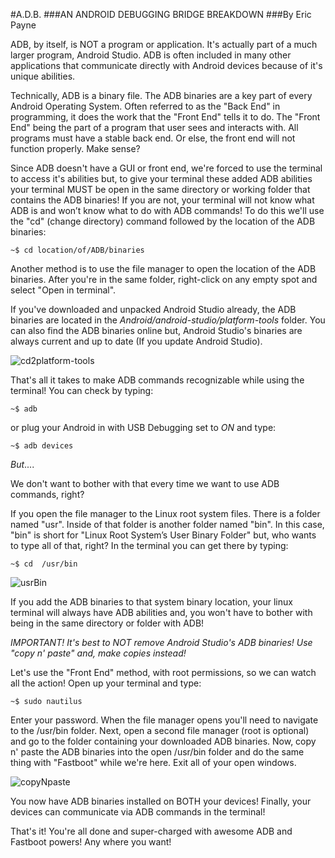 #A.D.B.
###AN ANDROID DEBUGGING BRIDGE BREAKDOWN 
###By Eric Payne

ADB, by itself, is NOT a program or application. It's actually part of a much larger program, Android Studio. ADB is often included in many other applications that communicate directly with Android devices because of it's unique abilities. 
    
Technically, ADB is a binary file. The ADB binaries are a key part of every Android Operating System. Often referred to as the "Back End" in programming, it does the work that the "Front End" tells it to do. The "Front End" being the part of a program that user sees and interacts with. All programs must have a stable back end. Or else, the front end will not function properly. Make sense?

Since ADB doesn't have a GUI or front end, we're forced to use the terminal to access it's abilities but, to give your terminal these added ADB abilities your terminal MUST be open in the same directory or working folder that contains the ADB binaries! If you are not, your terminal will not know what ADB is and won’t know what to do with ADB commands! To do this we'll use the "cd" (change directory) command followed by the location of the ADB binaries:
     
````
~$ cd location/of/ADB/binaries
````

Another method is to use the file manager to open the location of the ADB binaries. After you're in the same folder, right-click on any empty spot and select "Open in terminal". 

If you've downloaded and unpacked Android Studio already, the ADB binaries are located in the _Android/android-studio/platform-tools_ folder. You can also find the ADB binaries online but, Android Studio's binaries are always current and up to date (If you update Android Studio).

![cd2platform-tools](https://lh3.googleusercontent.com/-1r3DTn90RLE/Vt3JLcD9UcI/AAAAAAAACsQ/D1l_m9nIv6k/w807-h482-no/cd2platform-tools.png)

That's all it takes to make ADB commands recognizable while using the terminal! You can check by typing:

````
~$ adb
````

or plug your Android in with USB Debugging set to _ON_ and type:

````
~$ adb devices
````

_But_....

We don't want to bother with that every time we want to use ADB commands, right? 

If you open the file manager to the Linux root system files. There is a folder named "usr". Inside of that folder is another folder named "bin". In this case, "bin" is short for "Linux Root System’s User Binary Folder" but, who wants to type all of that, right? In the terminal you can get there by typing:

````
~$ cd  /usr/bin
````

![usrBin](https://lh5.googleusercontent.com/-UcaFzxijNcw/Vt3JHlFx40I/AAAAAAAACsI/zHQoEqc1MJ8/w808-h498-no/usrBin.png)

If you add the ADB binaries to that system binary location, your linux terminal will always have ADB abilities and, you won't have to bother with being in the same directory or folder with ADB! 

*IMPORTANT! It's best to NOT remove Android Studio's ADB binaries! Use "copy n' paste" and, make copies instead!* 

Let's use the "Front End" method, with root permissions, so we can watch all the action! Open up your terminal and type:

````
~$ sudo nautilus
````

Enter your password. When the file manager opens you'll need to navigate to the /usr/bin folder. Next, open a second file manager (root is optional) and go to the folder containing your downloaded ADB binaries. Now, copy n' paste the ADB binaries into the open /usr/bin folder and do the same thing with "Fastboot" while we're here. Exit all of your open windows.

![copyNpaste](https://lh6.googleusercontent.com/-xN9cKsTKqos/Vt3JJbYBQeI/AAAAAAAACsM/a2SnBYOIfZY/w697-h569-no/copyNpaste.png)

You now have ADB binaries installed on BOTH your devices! Finally, your devices can communicate via ADB commands in the terminal!

That's it! You're all done and super-charged with awesome ADB and Fastboot powers! Any where you want!
